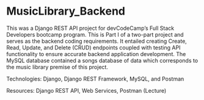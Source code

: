# MusicLibrary_Backend

This was a Django REST API project for devCodeCamp’s Full Stack Developers bootcamp program. This is Part I of a two-part project and serves as the backend coding requirements. It entailed creating Create, Read, Update, and Delete (CRUD) endpoints coupled with testing API functionality to ensure accurate backend application development. The MySQL database contained a songs database of data which corresponds to the music library premise of this project.

Technologies: Django, Django REST Framework, MySQL, and Postman

Resources: Django REST API, Web Services, Postman (Lecture)

